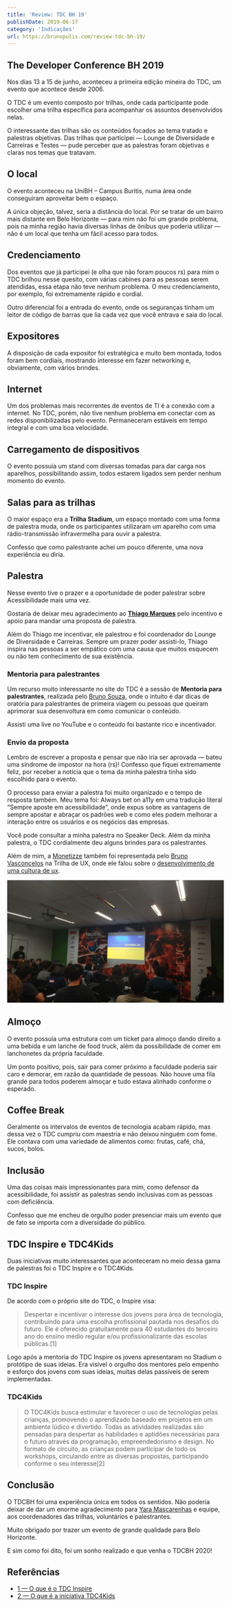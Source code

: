 ```yaml
---
title: 'Review: TDC BH 19'
publishDate: 2019-06-17
category: 'Indicações'
url: https://brunopulis.com/review-tdc-bh-19/
---
```


## The Developer Conference BH 2019

Nos dias 13 a 15 de junho, aconteceu a primeira edição mineira do TDC, um evento que acontece desde 2006.

O TDC é um evento composto por trilhas, onde cada participante pode escolher uma trilha específica para acompanhar os assuntos desenvolvidos nelas.

O interessante das trilhas são os conteúdos focados ao tema tratado e palestras objetivas. Das trilhas que participei — Lounge de Diversidade e Carreiras e Testes — pude perceber que as palestras foram objetivas e claras nos temas que tratavam.

## O local

O evento aconteceu na UniBH – Campus Buritis, numa área onde conseguiram aproveitar bem o espaço.

A única objeção, talvez, seria a distância do local. Por se tratar de um bairro mais distante em Belo Horizonte — para mim não foi um grande problema, pois na minha região havia diversas linhas de ônibus que poderia utilizar — não é um local que tenha um fácil acesso para todos.

## Credenciamento

Dos eventos que já participei (e olha que não foram poucos rs) para mim o TDC brilhou nesse quesito, com várias cabines para as pessoas serem atendidas, essa etapa não teve nenhum problema. O meu credenciamento, por exemplo, foi extremamente rápido e cordial.

Outro diferencial foi a entrada do evento, onde os seguranças tinham um leitor de código de barras que lia cada vez que você entrava e saia do local.

## Expositores

A disposição de cada expositor foi estratégica e muito bem montada, todos foram bem cordiais, mostrando interesse em fazer networking e, obviamente, com vários brindes.

## Internet

Um dos problemas mais recorrentes de eventos de TI é a conexão com a internet. No TDC, porém, não tive nenhum problema em conectar com as redes disponibilizadas pelo evento. Permaneceram estáveis em tempo integral e com uma boa velocidade.

## Carregamento de dispositivos

O evento possuía um stand com diversas tomadas para dar carga nos aparelhos, possibilitando assim, todos estarem ligados sem perder nenhum momento do evento.

## Salas para as trilhas

O maior espaço era a **Trilha Stadium**, um espaço montado com uma forma de palestra muda, onde os participantes utilizaram um aparelho com uma rádio-transmissão infravermelha para ouvir a palestra.

Confesso que como palestrante achei um pouco diferente, uma nova experiência eu diria.

## Palestra

Nesse evento tive o prazer e a oportunidade de poder palestrar sobre Acessibilidade mais uma vez.

Gostaria de deixar meu agradecimento ao **[Thiago Marques](https://twitter.com/althi)** pelo incentivo e apoio para mandar uma proposta de palestra.

Além do Thiago me incentivar, ele palestrou e foi coordenador do Lounge de Diversidade e Carreiras. Sempre um prazer poder assisti-lo, Thiago inspira nas pessoas a ser empático com uma causa que muitos esquecem ou não tem conhecimento de sua existência.

### Mentoria para palestrantes

Um recurso muito interessante no site do TDC é a sessão de **Mentoria para palestrantes**, realizada pelo [Bruno Souza](https://twitter.com/brjavaman), onde o intuito é dar dicas de oratória para palestrantes de primeira viagem ou pessoas que queiram aprimorar sua desenvoltura em como comunicar o conteúdo.

Assisti uma live no YouTube e o conteúdo foi bastante rico e incentivador.

### Envio da proposta

Lembro de escrever a proposta e pensar que não iria ser aprovada — bateu uma síndrome de impostor na hora (rs)!
Confesso que fiquei extremamente feliz, por receber a notícia que o tema da minha palestra tinha sido escolhido para o evento.

O processo para enviar a palestra foi muito organizado e o tempo de resposta também. Meu tema foi: Always bet on a11y em uma tradução literal “Sempre aposte em acessibilidade”, onde expus sobre as vantagens de sempre apostar e abraçar os padrões web e como eles podem melhorar a interação entre os usuários e os negócios das empresas.

Você pode consultar a minha palestra no Speaker Deck. Além da minha palestra, o TDC cordialmente deu alguns brindes para os palestrantes.

Além de mim, a [Monetizze](https://www.monetizze.com.br/) também foi representada pelo [Bruno Vasconcelos](https://www.linkedin.com/in/brunovasconcelosdesign/) na Trilha de UX, onde ele falou sobre o [desenvolvimento de uma cultura de ux](https://speakerdeck.com/brunovasconcelos/inserindo-a-cultura-ux).

![Bruno Vasconcelos palestrando na trilha de UX](images/tdc-cultura-ux.jpg)

## Almoço

O evento possuía uma estrutura com um ticket para almoço dando direito a uma bebida e um lanche de food truck, além da possibilidade de comer em lanchonetes da própria faculdade.

Um ponto positivo, pois, sair para comer próximo a faculdade poderia sair caro e demorar, em razão da quantidade de pessoas. Não houve uma fila grande para todos poderem almoçar e tudo estava alinhado conforme o esperado.

## Coffee Break

Geralmente os intervalos de eventos de tecnologia acabam rápido, mas dessa vez o TDC cumpriu com maestria e não deixou ninguém com fome. Ele contava com uma variedade de alimentos como: frutas, café, chá, sucos, bolos.

## Inclusão

Uma das coisas mais impressionantes para mim, como defensor da acessibilidade, foi assistir as palestras sendo inclusivas com as pessoas com deficiência.

Confesso que me encheu de orgulho poder presenciar mais um evento que de fato se importa com a diversidade do público.

## TDC Inspire e TDC4Kids

Duas iniciativas muito interessantes que aconteceram no meio dessa gama de palestras foi o TDC Inspire e o TDC4Kids.

### TDC Inspire

De acordo com o próprio site do TDC, o Inspire visa:

> Despertar e incentivar o interesse dos jovens para área de tecnologia, contribuindo para uma escolha profissional pautada nos desafios do futuro.
> Ele é oferecido gratuitamente para 40 estudantes do terceiro ano do ensino médio regular e/ou profissionalizante das escolas públicas.\[1\]

Logo após a mentoria do TDC Inspire os jovens apresentaram no Stadium o protótipo de suas ideias. Era visível o orgulho dos mentores pelo empenho e esforço dos jovens com suas ideias, muitas delas passíveis de serem implementadas.

### TDC4Kids

> O TDC4Kids busca estimular e favorecer o uso de tecnologias pelas crianças, promovendo o aprendizado baseado em projetos em um ambiente lúdico e divertido.
> Todas as atividades realizadas são pensadas para despertar as habilidades e aptidões necessárias para o futuro através da programação, empreendedorismo e design.
> No formato de circuito, as crianças podem participar de todo os workshops, circulando entre as diversas propostas, participando conforme o seu interesse\[2\]

## Conclusão

O TDCBH foi uma experiência única em todos os sentidos. Não poderia deixar de dar um enorme agradecimento para [Yara Mascarenhas](https://www.linkedin.com/in/yaramascarenhas) e equipe, aos coordenadores das trilhas, voluntários e palestrantes.

Muito obrigado por trazer um evento de grande qualidade para Belo Horizonte.

E sim como foi dito, foi um sonho realizado e que venha o TDCBH 2020!

## Referências

- [1 — O que é o TDC Inspire](http://www.thedevelopersconference.com.br/tdc/2019/belohorizonte/workshop-inspire)
- [2 — O que é a iniciativa TDC4Kids](http://www.thedevelopersconference.com.br/tdc/2019/belohorizonte/tdc4kids)
